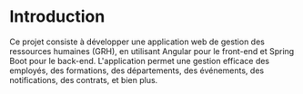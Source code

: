 # Introduction
Ce projet consiste à développer une application web de gestion des ressources humaines (GRH), en utilisant Angular pour le front-end et Spring Boot pour le back-end. L'application permet une gestion efficace des employés, des formations, des départements, des événements, des notifications, des contrats, et bien plus.
